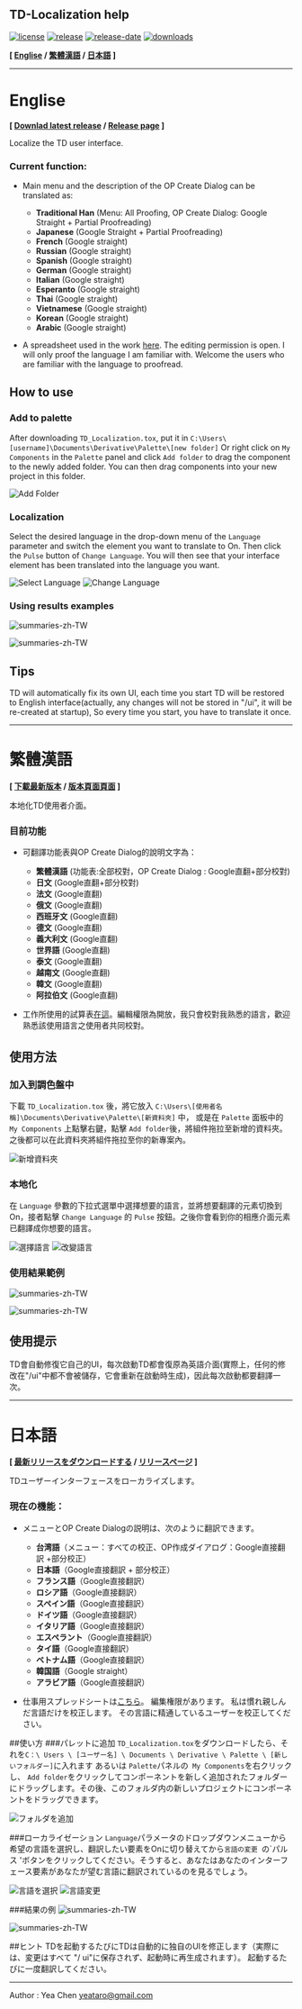 TD-Localization help
---
[![license](https://img.shields.io/github/license/yeataro/TD-Localization.svg)](LICENSE)
[![release](https://img.shields.io/github/release/yeataro/TD-Localization.svg)](https://github.com/yeataro/TD-Localization/releases/latest)
[![release-date](https://img.shields.io/github/release-date/yeataro/TD-Localization.svg)](https://github.com/yeataro/TD-Localization/releases)
[![downloads](https://img.shields.io/github/downloads/yeataro/TD-Localization/total.svg)](https://github.com/yeataro/TD-Localization/releases/latest/download/TD_Localization.tox)

**[ [Englise](#english) / [繁體漢語](#繁體漢語) / [日本語](#日本語) ]**

----------
# Englise
**[ 
[Downlad latest release](https://github.com/yeataro/TD-Localization/releases/latest/download/TD_Localization.tox)
 / 
[Release page](https://github.com/yeataro/TD-Localization/releases/)
 ]**

Localize the TD user interface.



### Current function: 

- Main menu and the description of the OP Create Dialog can be translated as:

	- **Traditional Han** (Menu: All Proofing, OP Create Dialog: Google Straight + Partial Proofreading)
	- **Japanese** (Google Straight + Partial Proofreading)
	- **French** (Google straight)
	- **Russian** (Google straight)
	- **Spanish** (Google straight)
	- **German** (Google straight)
	- **Italian** (Google straight)
	- **Esperanto** (Google straight)
	- **Thai** (Google straight)
	- **Vietnamese** (Google straight)
	- **Korean** (Google straight)
	- **Arabic** (Google straight)

- A spreadsheet used in the work [here](https://docs.google.com/spreadsheets/d/1NJm6y2Eg9iyHv9mFdaBHJw_12bNU1CDQBGmgoTJVkHo/edit?usp=sharing). The editing permission is open. I will only proof the language I am familiar with. Welcome the users who are familiar with the language to proofread.
## How to use
### Add to palette
After downloading `TD_Localization.tox`, put it in `C:\Users\[username]\Documents\Derivative\Palette\[new folder]`
Or right click on `My Components` in the `Palette` panel and click `Add folder` to drag the component to the newly added folder. You can then drag components into your new project in this folder.

![Add Folder](img/ADD-TO-PALETTE-0.png)

### Localization
Select the desired language in the drop-down menu of the `Language` parameter and switch the element you want to translate to On. Then click the `Pulse` button of `Change Language`. You will then see that your interface element has been translated into the language you want.

![Select Language](img/choice-l.png)
![Change Language](img/change-l.png)

### Using results examples
![summaries-zh-TW](img/menus.png)

![summaries-zh-TW](img/summaries.png)


## Tips
TD will automatically fix its own UI, each time you start TD will be restored to English interface(actually, any changes will not be stored in "/ui", it will be re-created at startup), So every time you start, you have to translate it once.

----------

# 繁體漢語
**[ 
[下載最新版本](https://github.com/yeataro/TD-Localization/releases/latest/download/TD_Localization.tox)
 / 
[版本頁面頁面](https://github.com/yeataro/TD-Localization/releases/)
 ]**

本地化TD使用者介面。
### 目前功能 

- 可翻譯功能表與OP Create Dialog的說明文字為：

	- **繁體漢語** (功能表:全部校對，OP Create Dialog : Google直翻+部分校對)
	- **日文** (Google直翻+部分校對)
	- **法文** (Google直翻)
	- **俄文** (Google直翻)
	- **西班牙文** (Google直翻)
	- **德文** (Google直翻)
	- **義大利文** (Google直翻)
	- **世界語** (Google直翻)
	- **泰文** (Google直翻)
	- **越南文** (Google直翻)
	- **韓文** (Google直翻)
	- **阿拉伯文** (Google直翻)

- 工作所使用的試算表[在這](https://docs.google.com/spreadsheets/d/1NJm6y2Eg9iyHv9mFdaBHJw_12bNU1CDQBGmgoTJVkHo/edit?usp=sharing)。編輯權限為開放，我只會校對我熟悉的語言，歡迎熟悉該使用語言之使用者共同校對。
## 使用方法
### 加入到調色盤中
下載 `TD_Localization.tox` 後，將它放入 `C:\Users\[使用者名稱]\Documents\Derivative\Palette\[新資料夾]` 中，
或是在 `Palette` 面板中的 `My Components` 上點擊右鍵，點擊 `Add folder`後，將組件拖拉至新增的資料夾。之後都可以在此資料夾將組件拖拉至你的新專案內。

![新增資料夾](img/ADD-TO-PALETTE-0.png)

### 本地化
在 `Language` 參數的下拉式選單中選擇想要的語言，並將想要翻譯的元素切換到On，接者點擊 `Change Language` 的 `Pulse` 按鈕。之後你會看到你的相應介面元素已翻譯成你想要的語言。

![選擇語言](img/choice-l.png)
![改變語言](img/change-l.png)

### 使用結果範例
![summaries-zh-TW](img/menus.png)

![summaries-zh-TW](img/summaries.png)

## 使用提示
TD會自動修復它自己的UI，每次啟動TD都會復原為英語介面(實際上，任何的修改在"/ui"中都不會被儲存，它會重新在啟動時生成)，因此每次啟動都要翻譯一次。

---
# 日本語
**[ 
[最新リリースをダウンロードする](https://github.com/yeataro/TD-Localization/releases/latest/download/TD_Localization.tox)
 / 
[リリースページ](https://github.com/yeataro/TD-Localization/releases/)
 ]**

TDユーザーインターフェースをローカライズします。

### 現在の機能：

 - メニューとOP Create Dialogの説明は、次のように翻訳できます。

 	-  **台湾語**（メニュー：すべての校正、OP作成ダイアログ：Google直接翻訳 +部分校正）
 	-  **日本語**（Google直接翻訳 + 部分校正）
 	-  **フランス語**（Google直接翻訳）
 	-  **ロシア語**（Google直接翻訳）
 	-  **スペイン語**（Google直接翻訳）
 	-  **ドイツ語**（Google直接翻訳）
 	-  **イタリア語**（Google直接翻訳）
 	-  **エスペラント**（Google直接翻訳）
 	-  **タイ語**（Google直接翻訳）
 	-  **ベトナム語**（Google直接翻訳）
 	-  **韓国語**（Google straight）
 	-  **アラビア語**（Google直接翻訳）

 - 仕事用スプレッドシートは[こちら](https://docs.google.com/spreadsheets/d/1NJm6y2Eg9iyHv9mFdaBHJw_12bNU1CDQBGmgoTJVkHo/edit?usp=sharing)。 編集権限があります。 私は慣れ親しんだ言語だけを校正します。 その言語に精通しているユーザーを校正してください。
 

##使い方
###パレットに追加
`TD_Localization.tox`をダウンロードしたら、それを` C：\ Users \ [ユーザー名] \ Documents \ Derivative \ Palette \ [新しいフォルダー] `に入れます
あるいは `Palette`パネルの` My Components`を右クリックし、 `Add folder`をクリックしてコンポーネントを新しく追加されたフォルダーにドラッグします。その後、このフォルダ内の新しいプロジェクトにコンポーネントをドラッグできます。

![フォルダを追加](img/ADD-TO-PALETTE-0.png)

###ローカライゼーション
`Language`パラメータのドロップダウンメニューから希望の言語を選択し、翻訳したい要素をOnに切り替えてから`言語の変更 `の`パルス 'ボタンをクリックしてください。そうすると、あなたはあなたのインターフェース要素があなたが望む言語に翻訳されているのを見るでしょう。

![言語を選択](img/choice-l.png)
![言語変更](img/change-l.png)

###結果の例
![summaries-zh-TW](img/menus-jp.png)

![summaries-zh-TW](img/summaries.png)

##ヒント
TDを起動するたびにTDは自動的に独自のUIを修正します（実際には、変更はすべて "/ ui"に保存されず、起動時に再生成されます）。 起動するたびに一度翻訳してください。

----------

Author : Yea Chen <yeataro@gmail.com>
